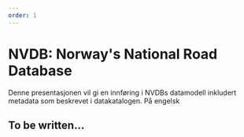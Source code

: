 ```yaml
---
order: 1
---
```

# NVDB: Norway's National Road Database

Denne presentasjonen vil gi en innføring i  NVDBs datamodell inkludert metadata som beskrevet i datakatalogen. På engelsk 

## To be written... 

